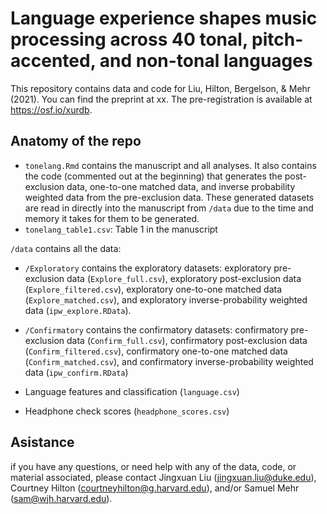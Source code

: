 # Language experience shapes music processing across 40 tonal, pitch-accented, and non-tonal languages 

This repository contains data and code for Liu, Hilton, Bergelson, & Mehr (2021). You can find the preprint at xx. The pre-registration is available at https://osf.io/xurdb. 

## Anatomy of the repo

- `tonelang.Rmd` contains the manuscript and all analyses. It also contains the code (commented out at the beginning) that generates the post-exclusion data, one-to-one matched data, and inverse probability weighted data from the pre-exclusion data. These generated datasets are read in directly into the manuscript from  `/data` due to the time and memory it takes for them to be generated.
- `tonelang_table1.csv`: Table 1 in the manuscript

`/data` contains all the data: 

- `/Exploratory` contains the exploratory datasets: exploratory pre-exclusion data (`Explore_full.csv`), exploratory post-exclusion data (`Explore_filtered.csv`), exploratory one-to-one matched data (`Explore_matched.csv`), and exploratory inverse-probability weighted data (`ipw_explore.RData`). 

- `/Confirmatory` contains the confirmatory datasets: confirmatory pre-exclusion data (`Confirm_full.csv`), confirmatory post-exclusion data (`Confirm_filtered.csv`), confirmatory one-to-one matched data (`Confirm_matched.csv`), and confirmatory inverse-probability weighted data (`ipw_confirm.RData`)
- Language features and classification (`language.csv`)
- Headphone check scores (`headphone_scores.csv`)

## Asistance

if you have any questions, or need help with any of the data, code, or material associated, please contact Jingxuan Liu (jingxuan.liu@duke.edu), Courtney Hilton (courtneyhilton@g.harvard.edu), and/or Samuel Mehr (sam@wjh.harvard.edu).
